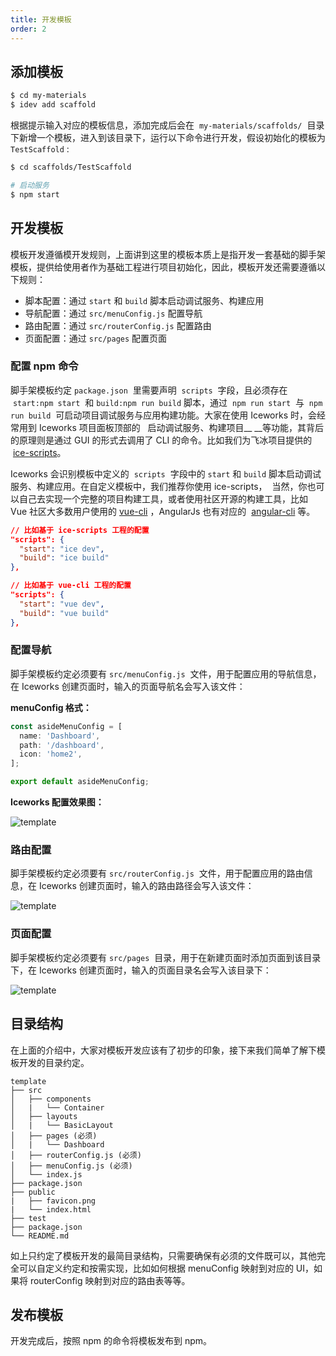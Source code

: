 ```yaml
---
title: 开发模板
order: 2
---
```


## 添加模板

```bash
$ cd my-materials
$ idev add scaffold
```

根据提示输入对应的模板信息，添加完成后会在  `my-materials/scaffolds/`  目录下新增一个模板，进入到该目录下，运行以下命令进行开发，假设初始化的模板为 `TestScaffold` :

```bash
$ cd scaffolds/TestScaffold

# 启动服务
$ npm start
```

## 开发模板

模板开发遵循模开发规则，上面讲到这里的模板本质上是指开发一套基础的脚手架模板，提供给使用者作为基础工程进行项目初始化，因此，模板开发还需要遵循以下规则：

- 脚本配置：通过 `start` 和 `build` 脚本启动调试服务、构建应用
- 导航配置：通过 `src/menuConfig.js` 配置导航
- 路由配置：通过 `src/routerConfig.js` 配置路由
- 页面配置：通过 `src/pages` 配置页面

### 配置 npm 命令

脚手架模板约定 `package.json`  里需要声明  `scripts`  字段，且必须存在  `start:npm start`  和 `build:npm run build` 脚本，通过  `npm run start`  与  `npm run build`  可启动项目调试服务与应用构建功能。大家在使用 Iceworks 时，会经常用到 Iceworks 项目面板顶部的   启动调试服务、构建项目\_\_ \_\_等功能，其背后的原理则是通过 GUI 的形式去调用了 CLI 的命令。比如我们为飞冰项目提供的  [ice-scripts](https://github.com/alibaba/ice/tree/master/tools/ice-scripts)。

Iceworks 会识别模板中定义的  `scripts`  字段中的 `start` 和 `build` 脚本启动调试服务、构建应用。在自定义模板中，我们推荐你使用 ice-scripts，  当然，你也可以自己去实现一个完整的项目构建工具，或者使用社区开源的构建工具，比如 Vue 社区大多数用户使用的 [vue-cli](https://github.com/vuejs/vue-cli) ，AngularJs 也有对应的  [angular-cli](https://github.com/angular/angular-cli) 等。

```json
// 比如基于 ice-scripts 工程的配置
"scripts": {
  "start": "ice dev",
  "build": "ice build"
},

// 比如基于 vue-cli 工程的配置
"scripts": {
  "start": "vue dev",
  "build": "vue build"
},
```

### 配置导航

脚手架模板约定必须要有 `src/menuConfig.js`  文件，用于配置应用的导航信息，在 Iceworks 创建页面时，输入的页面导航名会写入该文件：

**menuConfig 格式：**

```js
const asideMenuConfig = [
  name: 'Dashboard',
  path: '/dashboard',
  icon: 'home2',
];

export default asideMenuConfig;
```

**Iceworks 配置效果图：**

![template](https://cdn.nlark.com/lark/0/2018/png/71071/1543817452170-0d63bc07-4bb8-481b-8226-3b1b6efe089d.png)

### 路由配置

脚手架模板约定必须要有 `src/routerConfig.js`  文件，用于配置应用的路由信息，在 Iceworks 创建页面时，输入的路由路径会写入该文件：

![template](https://cdn.nlark.com/lark/0/2018/png/71071/1543818100357-a885fa26-4b9c-4019-b243-af522d5d8c71.png)

### 页面配置

脚手架模板约定必须要有 `src/pages`  目录，用于在新建页面时添加页面到该目录下，在 Iceworks 创建页面时，输入的页面目录名会写入该目录下：

![template](https://cdn.nlark.com/lark/0/2018/png/71071/1543818162318-63fb9c44-7228-4928-bbbf-d963b20c966c.png)

## 目录结构

在上面的介绍中，大家对模板开发应该有了初步的印象，接下来我们简单了解下模板开发的目录约定。

```makedown
template
├── src
│   ├── components
│   |   └── Container
│   ├── layouts
│   |   └── BasicLayout
│   ├── pages (必须)
│   |   └── Dashboard
│   ├── routerConfig.js (必须)
│   ├── menuConfig.js (必须)
│   └── index.js
├── package.json
├── public
|   ├── favicon.png
|   └── index.html
├── test
├── package.json
└── README.md
```

如上只约定了模板开发的最简目录结构，只需要确保有必须的文件既可以，其他完全可以自定义约定和按需实现，比如如何根据 menuConfig 映射到对应的 UI，如果将 routerConfig 映射到对应的路由表等等。

## 发布模板

开发完成后，按照 npm 的命令将模板发布到 npm。